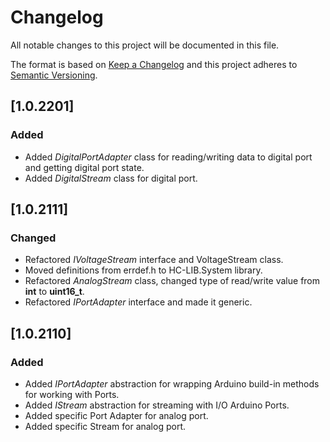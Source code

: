 # Changelog
All notable changes to this project will be documented in this file.

The format is based on [Keep a Changelog](http://keepachangelog.com/en/1.0.0/)
and this project adheres to [Semantic Versioning](http://semver.org/spec/v2.0.0.html).

## [1.0.2201]
### Added
- Added _DigitalPortAdapter_ class for reading/writing data to digital port and getting digital port state.
- Added _DigitalStream_ class for digital port.

## [1.0.2111]
### Changed
- Refactored _IVoltageStream_ interface and VoltageStream class.
- Moved definitions from errdef.h to HC-LIB.System library.
- Refactored _AnalogStream_ class, changed type of read/write value from __int__ to __uint16_t__.
- Refactored _IPortAdapter_ interface and made it generic.

## [1.0.2110]
### Added
- Added _IPortAdapter_ abstraction for wrapping Arduino build-in methods for working with Ports.
- Added _IStream_ abstraction for streaming with I/O Arduino Ports.
- Added specific Port Adapter for analog port.
- Added specific Stream for analog port.